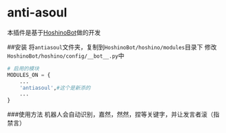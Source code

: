 # anti-asoul
本插件是基于[HoshinoBot](https://github.com/Ice-Cirno/HoshinoBot)做的开发

##安装
将`antiasoul`文件夹，复制到`HoshinoBot/hoshino/modules`目录下
修改`HoshinoBot/hoshino/config/__bot__.py`中
```python
# 启用的模块
MODULES_ON = {
    ...
    'antiasoul',#这个是新添的
    ...
}
```
###使用方法
机器人会自动识别，嘉然，然然，捏等关键字，并让发言者滚（指禁言）
